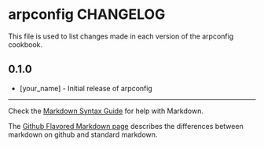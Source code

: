 arpconfig CHANGELOG
===================

This file is used to list changes made in each version of the arpconfig cookbook.

0.1.0
-----
- [your_name] - Initial release of arpconfig

- - -
Check the [Markdown Syntax Guide](http://daringfireball.net/projects/markdown/syntax) for help with Markdown.

The [Github Flavored Markdown page](http://github.github.com/github-flavored-markdown/) describes the differences between markdown on github and standard markdown.
